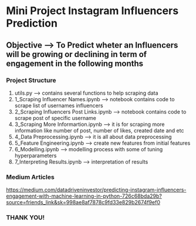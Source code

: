 # Mini Project Instagram Influencers Prediction

## Objective --> To Predict wheter an Influencers will be growing or declining in term of engagement in the following months

### Project Structure
1. utils.py --> contains several functions to help scraping data
2. 1_Scraping Influencer Names.ipynb --> notebook contains code to scrape list of usernames influencers
3. 2_Scraping Influencers Post Links.ipynb --> notebook contains code to scrape post  of specific username
4. 3_Scraping More Informartion.ipynb --> it is for scraping more information like number of post, number of likes, created date and etc 
5. 4_Data Preprocessing.ipynb --> it is all about data preprocessing
6. 5_Feature Engineering.ipynb --> create new features from initial features
7. 6_Modelling.ipynb --> modelling process with some of tuning hyperparameters
8. 7_Interpreting Results.ipynb --> interpretation of results

### Medium Articles
https://medium.com/datadriveninvestor/predicting-instagram-influencers-engagement-with-machine-learning-in-python-726c68bda29b?source=friends_link&sk=998ae8af7878c9fd33e829b2674f9ef0

### THANK YOU!
